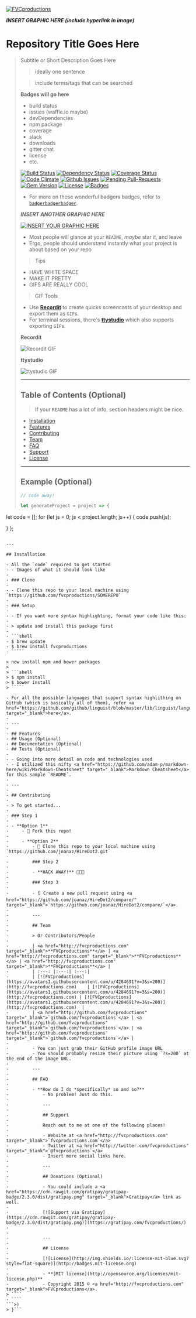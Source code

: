 <a href="https://github.com/DadongZ"><img src="https://avatars1.githubusercontent.com/u/8431321?s=460&u=e1150a42f73b00c6631943b49fa2a4fa4be1ed3b&v=4" title="FVCproductions" alt="FVCproductions"></a>

<!-- [![FVCproductions](https://avatars1.githubusercontent.com/u/4284691?v=3&s=200)](http://fvcproductions.com) -->

***INSERT GRAPHIC HERE (include hyperlink in image)***

# Repository Title Goes Here

> Subtitle or Short Description Goes Here
>
> > ideally one sentence
>
> > include terms/tags that can be searched
>
> **Badges will go here**
>
> - build status
> - issues (waffle.io maybe)
> - devDependencies
> - npm package
> - coverage
> - slack
> - downloads
> - gitter chat
> - license
> - etc.
>
> [![Build Status](http://img.shields.io/travis/badges/badgerbadgerbadger.svg?style=flat-square)](https://travis-ci.org/badges/badgerbadgerbadger) [![Dependency Status](http://img.shields.io/gemnasium/badges/badgerbadgerbadger.svg?style=flat-square)](https://gemnasium.com/badges/badgerbadgerbadger) [![Coverage Status](http://img.shields.io/coveralls/badges/badgerbadgerbadger.svg?style=flat-square)](https://coveralls.io/r/badges/badgerbadgerbadger) [![Code Climate](http://img.shields.io/codeclimate/github/badges/badgerbadgerbadger.svg?style=flat-square)](https://codeclimate.com/github/badges/badgerbadgerbadger) [![Github Issues](http://githubbadges.herokuapp.com/badges/badgerbadgerbadger/issues.svg?style=flat-square)](https://github.com/badges/badgerbadgerbadger/issues) [![Pending Pull-Requests](http://githubbadges.herokuapp.com/badges/badgerbadgerbadger/pulls.svg?style=flat-square)](https://github.com/badges/badgerbadgerbadger/pulls) [![Gem Version](http://img.shields.io/gem/v/badgerbadgerbadger.svg?style=flat-square)](https://rubygems.org/gems/badgerbadgerbadger) [![License](http://img.shields.io/:license-mit-blue.svg?style=flat-square)](http://badges.mit-license.org) [![Badges](http://img.shields.io/:badges-9/9-ff6799.svg?style=flat-square)](https://github.com/badges/badgerbadgerbadger)
>
> - For more on these wonderful ~~badgers~~ badges, refer to <a href="http://badges.github.io/badgerbadgerbadger/" target="_blank">`badgerbadgerbadger`</a>.
>
> ***INSERT ANOTHER GRAPHIC HERE***
>
> [![INSERT YOUR GRAPHIC HERE](http://i.imgur.com/dt8AUb6.png)]()
>
> - Most people will glance at your `README`, *maybe* star it, and leave
> - Ergo, people should understand instantly what your project is about based on your repo
>
> > Tips
>
> - HAVE WHITE SPACE
> - MAKE IT PRETTY
> - GIFS ARE REALLY COOL
>
> > GIF Tools
>
> - Use <a href="http://recordit.co/" target="_blank">**Recordit**</a> to create quicks screencasts of your desktop and export them as `GIF`s.
> - For terminal sessions, there's <a href="https://github.com/chjj/ttystudio" target="_blank">**ttystudio**</a> which also supports exporting `GIF`s.
>
> **Recordit**
>
> ![Recordit GIF](http://g.recordit.co/iLN6A0vSD8.gif)
>
> **ttystudio**
>
> ![ttystudio GIF](https://raw.githubusercontent.com/chjj/ttystudio/master/img/example.gif)
>
> ---
>
> ## Table of Contents (Optional)
>
> > If your `README` has a lot of info, section headers might be nice.
>
> - [Installation](#installation)
> - [Features](#features)
> - [Contributing](#contributing)
> - [Team](#team)
> - [FAQ](#faq)
> - [Support](#support)
> - [License](#license)
>
>
> ---
>
> ## Example (Optional)
>
> ```javascript
> // code away!
>
> let generateProject = project => {
  let code = [];
  for (let js = 0; js < project.length; js++) {
      code.push(js);
        
  }
  };
  ```

  ---

## Installation

- All the `code` required to get started
- - Images of what it should look like
-
- ### Clone
-
- - Clone this repo to your local machine using `https://github.com/fvcproductions/SOMEREPO`
-
- ### Setup
-
- - If you want more syntax highlighting, format your code like this:
-
- > update and install this package first
-
- ```shell
- $ brew update
- $ brew install fvcproductions
- `````

> now install npm and bower packages
>
> ```shell
> $ npm install
> $ bower install
> `````

- For all the possible languages that support syntax highlithing on GitHub (which is basically all of them), refer <a href="https://github.com/github/linguist/blob/master/lib/linguist/languages.yml" target="_blank">here</a>.
-
- ---
-
- ## Features
- ## Usage (Optional)
- ## Documentation (Optional)
- ## Tests (Optional)
-
- - Going into more detail on code and technologies used
- - I utilized this nifty <a href="https://github.com/adam-p/markdown-here/wiki/Markdown-Cheatsheet" target="_blank">Markdown Cheatsheet</a> for this sample `README`.
-
- ---
-
- ## Contributing
-
- > To get started...
-
- ### Step 1
-
- - **Option 1**
-     - 🍴 Fork this repo!
-
-     - **Option 2**
-         - 👯 Clone this repo to your local machine using `https://github.com/joanaz/HireDot2.git`
-
-         ### Step 2
-
-         - **HACK AWAY!** 🔨🔨🔨
-
-         ### Step 3
-
-         - 🔃 Create a new pull request using <a href="https://github.com/joanaz/HireDot2/compare/" target="_blank">`https://github.com/joanaz/HireDot2/compare/`</a>.
-
-         ---
-
-         ## Team
-
-         > Or Contributors/People
-
-         | <a href="http://fvcproductions.com" target="_blank">**FVCproductions**</a> | <a href="http://fvcproductions.com" target="_blank">**FVCproductions**</a> | <a href="http://fvcproductions.com" target="_blank">**FVCproductions**</a> |
-         | :---: |:---:| :---:|
-         | [![FVCproductions](https://avatars1.githubusercontent.com/u/4284691?v=3&s=200)](http://fvcproductions.com)    | [![FVCproductions](https://avatars1.githubusercontent.com/u/4284691?v=3&s=200)](http://fvcproductions.com) | [![FVCproductions](https://avatars1.githubusercontent.com/u/4284691?v=3&s=200)](http://fvcproductions.com)  |
-         | <a href="http://github.com/fvcproductions" target="_blank">`github.com/fvcproductions`</a> | <a href="http://github.com/fvcproductions" target="_blank">`github.com/fvcproductions`</a> | <a href="http://github.com/fvcproductions" target="_blank">`github.com/fvcproductions`</a> |
-
-         - You can just grab their GitHub profile image URL
-         - You should probably resize their picture using `?s=200` at the end of the image URL.
-
-         ---
-
-         ## FAQ
-
-         - **How do I do *specifically* so and so?**
-             - No problem! Just do this.
-
-             ---
-
-             ## Support
-
-             Reach out to me at one of the following places!
-
-             - Website at <a href="http://fvcproductions.com" target="_blank">`fvcproductions.com`</a>
-             - Twitter at <a href="http://twitter.com/fvcproductions" target="_blank">`@fvcproductions`</a>
-             - Insert more social links here.
-
-             ---
-
-             ## Donations (Optional)
-
-             - You could include a <a href="https://cdn.rawgit.com/gratipay/gratipay-badge/2.3.0/dist/gratipay.png" target="_blank">Gratipay</a> link as well.
-
-             [![Support via Gratipay](https://cdn.rawgit.com/gratipay/gratipay-badge/2.3.0/dist/gratipay.png)](https://gratipay.com/fvcproductions/)
-
-
-             ---
-
-             ## License
-
-             [![License](http://img.shields.io/:license-mit-blue.svg?style=flat-square)](http://badges.mit-license.org)
-
-             - **[MIT license](http://opensource.org/licenses/mit-license.php)**
-             - Copyright 2015 © <a href="http://fvcproductions.com" target="_blank">FVCproductions</a>.
> ````
- ````
  ```>)
> }```
